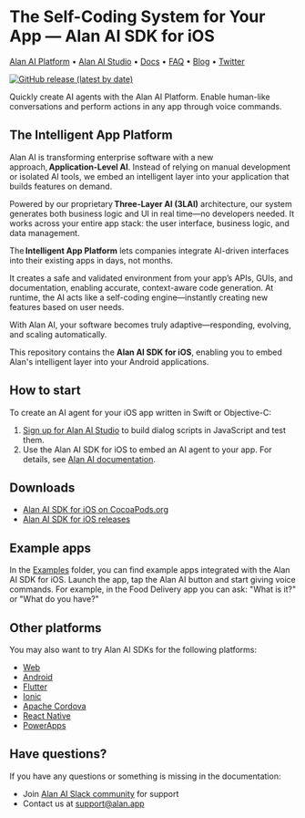 # The Self-Coding System for Your App &mdash; Alan AI SDK for iOS

[Alan AI Platform](https://alan.app/) • [Alan AI Studio](https://studio.alan.app/register) • [Docs](https://alan.app/docs) • [FAQ](https://alan.app/docs/usage/additional/faq) •
[Blog](https://alan.app/blog/) • [Twitter](https://twitter.com/alanvoiceai)

[![GitHub release (latest by date)](https://img.shields.io/github/v/release/alan-ai/alan-sdk-ios)](https://github.com/alan-ai/alan-sdk-ios/releases)

Quickly create AI agents with the Alan AI Platform. Enable human-like conversations and perform actions in any app through voice commands.

## The Intelligent App Platform

Alan AI is transforming enterprise software with a new approach, **Application-Level AI**. Instead of relying on manual development or isolated AI tools, we embed an intelligent layer into your application that builds features on demand.

Powered by our proprietary **Three-Layer AI (3LAI)** architecture, our system generates both business logic and UI in real time—no developers needed. It works across your entire app stack: the user interface, business logic, and data management.

The **Intelligent App Platform** lets companies integrate AI-driven interfaces into their existing apps in days, not months.

It creates a safe and validated environment from your app’s APIs, GUIs, and documentation, enabling accurate, context-aware code generation. At runtime, the AI acts like a self-coding engine—instantly creating new features based on user needs.

With Alan AI, your software becomes truly adaptive—responding, evolving, and scaling automatically.

This repository contains the **Alan AI SDK for iOS**, enabling you to embed Alan's intelligent layer into your Android applications.

## How to start

To create an AI agent for your iOS app written in Swift or Objective-C:

1. <a href="https://studio.alan.app/register" target="_blank">Sign up for Alan AI Studio</a> to build dialog scripts in JavaScript and test them.
2. Use the Alan AI SDK for iOS to embed an AI agent to your app. For details, see <a href="https://alan.app/docs/client-api/ios/ios-api" target="_blank">Alan AI documentation</a>.

## Downloads
* [Alan AI SDK for iOS on CocoaPods.org](https://cocoapods.org/pods/AlanSDK-iOS)
* [Alan AI SDK for iOS releases](https://github.com/alan-ai/alan-sdk-ios/releases)


## Example apps

In the [Examples](https://github.com/alan-ai/alan-sdk-ios/tree/master/examples) folder, you can find example apps integrated with the Alan AI SDK for iOS. Launch the app, tap the Alan AI button and start giving voice commands. For example, in the Food Delivery app you can ask: "What is it?" or "What do you have?"

## Other platforms

You may also want to try Alan AI SDKs for the following platforms:

* <a href="https://github.com/alan-ai/alan-sdk-web" target="_blank">Web</a>
* <a href="https://github.com/alan-ai/alan-sdk-android" target="_blank">Android</a>
* <a href="https://github.com/alan-ai/alan-sdk-flutter" target="_blank">Flutter</a>
* <a href="https://github.com/alan-ai/alan-sdk-ionic" target="_blank">Ionic</a>
* <a href="https://github.com/alan-ai/alan-sdk-cordova" target="_blank">Apache Cordova</a>
* <a href="https://github.com/alan-ai/alan-sdk-reactnative" target="_blank">React Native</a>
* <a href="https://github.com/alan-ai/alan-sdk-pcf" target="_blank">PowerApps</a>

## Have questions?

If you have any questions or something is missing in the documentation:
- Join [Alan AI Slack community](https://app.slack.com/client/TL55N530A) for support
- Contact us at [support@alan.app](mailto:support@alan.app)